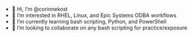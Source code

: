 - 👋 Hi, I’m @corinnekost
- 👀 I’m interested in RHEL, Linux, and Epic Systems ODBA workflows
- 🌱 I’m currently learning bash scripting, Python, and PowerShell
- 💞️ I’m looking to collaborate on any bash scripting for practice/exposure
